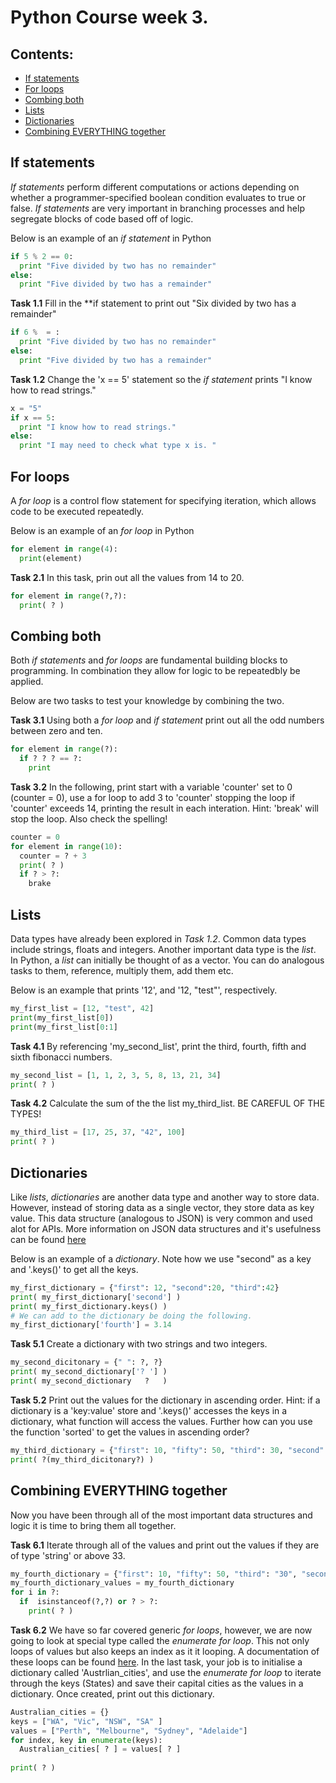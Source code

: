 # Python Course week 3. 


## Contents:
  - [If statements](#If)
  - [For loops](#For)
  - [Combing both](#Combining)
  - [Lists](#Lists)
  - [Dictionaries](#Dictionaries)
  - [Combining EVERYTHING together](#Combining) 

 
## If statements
*If statements* perform different computations or actions depending on whether a programmer-specified boolean condition evaluates to true or false. *If statements* are very important in branching processes and help segregate blocks of code based off of logic. 

Below is an example of an *if statement* in Python
```python
if 5 % 2 == 0:
  print "Five divided by two has no remainder"
else:
  print "Five divided by two has a remainder"
```
 **Task 1.1** 
 Fill in the **if statement to print out "Six divided by two has a remainder"
```python
if 6 %  = :
  print "Five divided by two has no remainder"
else:
  print "Five divided by two has a remainder"
```

 **Task 1.2** 
 Change the 'x == 5' statement so the *if statement* prints "I know how to read strings."
```python
x = "5"
if x == 5:
  print "I know how to read strings."
else:
  print "I may need to check what type x is. "
```

## For loops 
A *for loop* is a control flow statement for specifying iteration, which allows code to be executed repeatedly. 

Below is an example of an *for loop* in Python
```python
for element in range(4):
  print(element)
```

**Task 2.1**
In this task, prin out all the values from 14 to 20.
```python
for element in range(?,?):
  print( ? )
```



## Combing both
Both *if statements* and *for loops* are fundamental building blocks to programming. In combination they allow for logic to be repeatedbly be applied.

Below are two tasks to test your knowledge by combining the two. 

**Task 3.1** 
Using both a *for loop* and *if statement* print out all the odd numbers between zero and ten. 
```python
for element in range(?):
  if ? ? ? == ?:
    print 
```

**Task 3.2**
In the following, print start with a variable 'counter' set to 0 (counter = 0), use a for loop to add 3 to 'counter' stopping the loop if 'counter' exceeds 14, printing the result in each interation. Hint: 'break' will stop the loop. Also check the spelling!
```python
counter = 0 
for element in range(10):
  counter = ? + 3
  print( ? )
  if ? > ?:
    brake
```


## Lists
Data types have already been explored in *Task 1.2*. Common data types include strings, floats and integers. Another important data type is the *list*. In Python, a *list* can initially be thought of as a vector. You can do analogous tasks to them, reference, multiply them, add them etc. 

Below is an example that prints '12', and '12, "test"', respectively. 
```python 
my_first_list = [12, "test", 42]
print(my_first_list[0])
print(my_first_list[0:1]
```
**Task 4.1**
By referencing 'my_second_list', print the third, fourth, fifth and sixth fibonacci numbers.
```python
my_second_list = [1, 1, 2, 3, 5, 8, 13, 21, 34] 
print( ? )
```

**Task 4.2**
Calculate the sum of the the list my_third_list. BE CAREFUL OF THE TYPES!
```python
my_third_list = [17, 25, 37, "42", 100]
print( ? )
```

## Dictionaries
Like *lists*, *dictionaries* are another data type and another way to store data. However, instead of storing data as a single vector, they store data as key value. This data structure (analogous to JSON) is very common and used alot for APIs. More information on JSON data structures and it's usefulness can be found [here]()

Below is an example of a *dictionary*. Note how we use "second" as a key and '.keys()' to get all the keys.
```python
my_first_dictionary = {"first": 12, "second":20, "third":42}
print( my_first_dictionary['second'] ) 
print( my_first_dictionary.keys() )
# We can add to the dictionary be doing the following. 
my_first_dictionary['fourth'] = 3.14
```

**Task 5.1**
Create a dictionary with two strings and two integers.
```python
my_second_dicitonary = {" ": ?, ?}
print( my_second_dictionary['? '] )
print( my_second_dictionary   ?   )
```

**Task 5.2**
Print out the values for the dictionary in ascending order. Hint: if a dictionary is a 'key:value' store and '.keys()' accesses the keys in a dictionary, what function will access the values. Further how can you use the function 'sorted' to get the values in ascending order?
```python
my_third_dictionary = {"first": 10, "fifty": 50, "third": 30, "second": 20, "four": 40}
print( ?(my_third_dicitonary?) )
```
## Combining EVERYTHING together
Now you have been through all of the most important data structures and logic it is time to bring them all together.

**Task 6.1** 
Iterate through all of the values and print out the values if they are of type 'string' or above 33. 
```python
my_fourth_dictionary = {"first": 10, "fifty": 50, "third": "30", "second": 20, "four": 40}
my_fourth_dictionary_values = my_fourth_dictionary
for i in ?: 
  if  isinstanceof(?,?) or ? > ?:
    print( ? ) 
```

**Task 6.2**
We have so far covered generic *for loops*, however, we are now going to look at special type called the *enumerate for loop*. This not only loops of values but also keeps an index as it it looping. A documentation of these loops can be found [here](http://book.pythontips.com/en/latest/enumerate.html). In the last task, your job is to initialise a dictionary called 'Austrlian_cities', and use the *enumerate for loop* to iterate through the keys (States) and save their capital cities as the values in a dictionary. Once created, print out this dictionary. 
```python
Australian_cities = {}
keys = ["WA", "Vic", "NSW", "SA" ]
values = ["Perth", "Melbourne", "Sydney", "Adelaide"]
for index, key in enumerate(keys):
  Australian_cities[ ? ] = values[ ? ]
 
print( ? )
```
